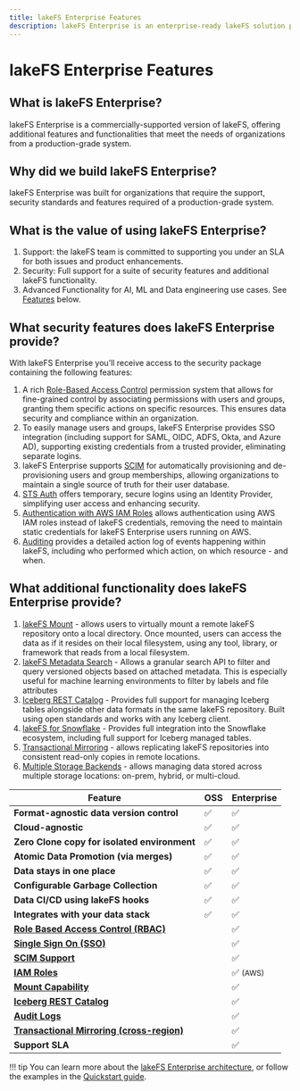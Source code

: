```yaml
---
title: lakeFS Enterprise Features
description: lakeFS Enterprise is an enterprise-ready lakeFS solution providing additional features including RBAC, SSO and Support SLA.
---
```


# lakeFS Enterprise Features

## What is lakeFS Enterprise?

lakeFS Enterprise is a commercially-supported version of lakeFS, offering additional features and functionalities that meet the needs of organizations from a production-grade system.

## Why did we build lakeFS Enterprise?

lakeFS Enterprise was built for organizations that require the support, security standards and features required of a production-grade system.

## What is the value of using lakeFS Enterprise?

1. Support: the lakeFS team is committed to supporting you under an SLA for both issues and product enhancements.
2. Security: Full support for a suite of security features and additional lakeFS functionality.
3. Advanced Functionality for AI, ML and Data engineering use cases. See [Features](#lakefs-enterprise-features) below.

## What security features does lakeFS Enterprise provide?

With lakeFS Enterprise you’ll receive access to the security package containing the following features:

1. A rich [Role-Based Access Control](../security/rbac.md) permission system that allows for fine-grained control by associating permissions with users and groups, granting them specific actions on specific resources. This ensures data security and compliance within an organization.
1. To easily manage users and groups, lakeFS Enterprise provides SSO integration (including support for SAML, OIDC, ADFS, Okta, and Azure AD), supporting existing credentials from a trusted provider, eliminating separate logins.
3. lakeFS Enterprise supports [SCIM](../howto/scim.md) for automatically provisioning and de-provisioning users and group memberships, allowing organizations to maintain a single source of truth for their user database.
1. [STS Auth](../security/sts-login.md) offers temporary, secure logins using an Identity Provider, simplifying user access and enhancing security.
1. [Authentication with AWS IAM Roles](../security/external-principals-aws.md) allows authentication using AWS IAM roles instead of lakeFS credentials, removing the need to maintain static credentials for lakeFS Enterprise users running on AWS.
1. [Auditing](../reference/auditing.md) provides a detailed action log of events happening within lakeFS, including who performed which action, on which resource - and when.

## What additional functionality does lakeFS Enterprise provide?

1. [lakeFS Mount](../reference/mount.md) - allows users to virtually mount a remote lakeFS repository onto a local directory. Once mounted, users can access the data as if it resides on their local filesystem, using any tool, library, or framework that reads from a local filesystem.
1. [lakeFS Metadata Search](https://info.lakefs.io/metadata-search) - Allows a granular search API to filter and query versioned objects based on attached metadata. This is especially useful for machine learning environments to filter by labels and file attributes
1. [Iceberg REST Catalog](../integrations/iceberg.md) - Provides full support for managing Iceberg tables alongside other data formats in the same lakeFS repository. Built using open standards and works with any Iceberg client.
1. [lakeFS for Snowflake](https://info.lakefs.io/lakefs-for-snowflake) - Provides full integration into the Snowflake ecosystem, including full support for Iceberg managed tables.
1. [Transactional Mirroring](../howto/mirroring.md) - allows replicating lakeFS repositories into consistent read-only copies in remote locations.
1. [Multiple Storage Backends](../howto/multiple-storage-backends.md) - allows managing data stored across multiple storage locations: on-prem, hybrid, or multi-cloud.        


| Feature                                   | OSS       | Enterprise     |
|------------------------------------------------|-----------|-----------|
| **Format-agnostic data version control**       | ✅         | ✅         |
| **Cloud-agnostic**                             | ✅         | ✅         |
| **Zero Clone copy for isolated environment**   | ✅         | ✅         |
| **Atomic Data Promotion (via merges)**         | ✅         | ✅         |
| **Data stays in one place**                    | ✅         | ✅         |
| **Configurable Garbage Collection**            | ✅         | ✅         |
| **Data CI/CD using lakeFS hooks**              | ✅         | ✅         |
| **Integrates with your data stack**            | ✅         | ✅         |
| **[Role Based Access Control (RBAC)](../security/rbac.md)** |            | ✅         |
| **[Single Sign On (SSO)](../security/sso.md)**                       |            | ✅         |
| **[SCIM Support](../howto/scim.md)**                               |            | ✅         |
| **[IAM Roles](../security/external-principals-aws.md)**                                  |            | ✅ <small>(AWS)</small>         |
| **[Mount Capability](../reference/mount.md)**                           |            | ✅         |
| **[Iceberg REST Catalog](../integrations/iceberg.md)**                           |            | ✅         |
| **[Audit Logs](../reference/auditing.md)**                                 |            | ✅         |
| **[Transactional Mirroring (cross-region)](../howto/mirroring.md)**     |            | ✅         |
| **Support SLA**                                |            | ✅         |



!!! tip
    You can learn more about the [lakeFS Enterprise architecture](./architecture.md), or follow the examples in the [Quickstart guide](./getstarted/quickstart.md).
